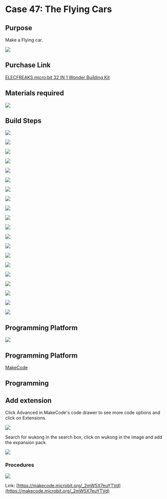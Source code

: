 ﻿# Case 47: The Flying Cars 
## Purpose
Make a Flying car.

![](https://wiki-media-ef.oss-cn-hongkong.aliyuncs.com//images/Wonder-Building-Kit-case-47-01.png)

##  Purchase Link

[ELECFREAKS micro:bit 32 IN 1 Wonder Building Kit](https://www.elecfreaks.com/micro-bit-wonder-building-kit-without-micro-bit-board.html)

## Materials required

![](https://wiki-media-ef.oss-cn-hongkong.aliyuncs.com//images/Wonder-Building-Kit-step-case-47-01.png)

## Build Steps


![](https://wiki-media-ef.oss-cn-hongkong.aliyuncs.com//images/Wonder-Building-Kit-step-case-47-02.png)

![](https://wiki-media-ef.oss-cn-hongkong.aliyuncs.com//images/Wonder-Building-Kit-step-case-47-03.png)

![](https://wiki-media-ef.oss-cn-hongkong.aliyuncs.com//images/Wonder-Building-Kit-step-case-47-04.png)

![](https://wiki-media-ef.oss-cn-hongkong.aliyuncs.com//images/Wonder-Building-Kit-step-case-47-05.png)

![](https://wiki-media-ef.oss-cn-hongkong.aliyuncs.com//images/Wonder-Building-Kit-step-case-47-06.png)

![](https://wiki-media-ef.oss-cn-hongkong.aliyuncs.com//images/Wonder-Building-Kit-step-case-47-07.png)

![](https://wiki-media-ef.oss-cn-hongkong.aliyuncs.com//images/Wonder-Building-Kit-step-case-47-08.png)

![](https://wiki-media-ef.oss-cn-hongkong.aliyuncs.com//images/Wonder-Building-Kit-step-case-47-09.png)

![](https://wiki-media-ef.oss-cn-hongkong.aliyuncs.com//images/Wonder-Building-Kit-step-case-47-10.png)

![](https://wiki-media-ef.oss-cn-hongkong.aliyuncs.com//images/Wonder-Building-Kit-step-case-47-11.png)

![](https://wiki-media-ef.oss-cn-hongkong.aliyuncs.com//images/Wonder-Building-Kit-step-case-47-12.png)

![](https://wiki-media-ef.oss-cn-hongkong.aliyuncs.com//images/Wonder-Building-Kit-step-case-47-13.png)

![](https://wiki-media-ef.oss-cn-hongkong.aliyuncs.com//images/Wonder-Building-Kit-step-case-47-14.png)

![](https://wiki-media-ef.oss-cn-hongkong.aliyuncs.com//images/Wonder-Building-Kit-step-case-47-15.png)

![](https://wiki-media-ef.oss-cn-hongkong.aliyuncs.com//images/Wonder-Building-Kit-step-case-47-16.png)

![](https://wiki-media-ef.oss-cn-hongkong.aliyuncs.com//images/Wonder-Building-Kit-step-case-47-17.png)

![](https://wiki-media-ef.oss-cn-hongkong.aliyuncs.com//images/Wonder-Building-Kit-step-case-47-18.png)

![](https://wiki-media-ef.oss-cn-hongkong.aliyuncs.com//images/Wonder-Building-Kit-step-case-47-19.png)

![](https://wiki-media-ef.oss-cn-hongkong.aliyuncs.com//images/Wonder-Building-Kit-step-case-47-20.png)

![](https://wiki-media-ef.oss-cn-hongkong.aliyuncs.com//images/Wonder-Building-Kit-step-case-47-21.png)



##  Programming Platform

![](https://wiki-media-ef.oss-cn-hongkong.aliyuncs.com//images/Wonder-Building-Kit-case-47-03.png)

## Programming Platform

[MakeCode](https://makecode.microbit.org/)

## Programming
## Add extension
Click Advanced in MakeCode's code drawer to see more code options and click on Extensions.

![](https://wiki-media-ef.oss-cn-hongkong.aliyuncs.com//images/Wonder-Building-Kit-case-21-02.png)

Search for wukong in the search box, click on wukong in the image and add the expansion pack.

![](https://wiki-media-ef.oss-cn-hongkong.aliyuncs.com//images/Wonder-Building-Kit-case-21-03.png)





### Procedures

![](https://wiki-media-ef.oss-cn-hongkong.aliyuncs.com//images/Wonder-Building-Kit-case-47-04.png)

Link: [https://makecode.microbit.org/_2mW5X7euYTVd](https://makecode.microbit.org/_2mW5X7euYTVd)
